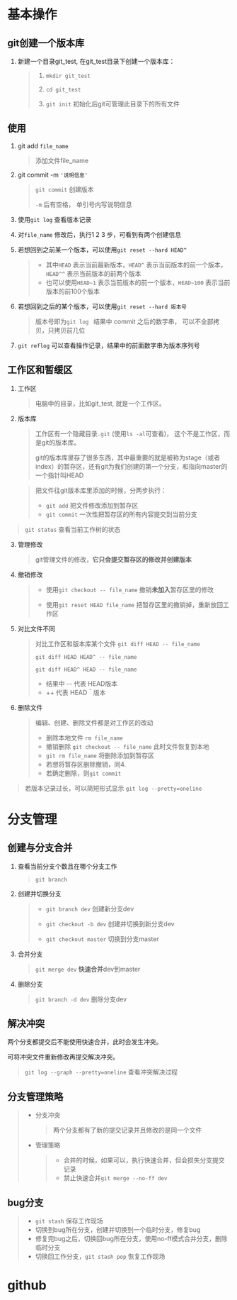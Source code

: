 # 基本操作

## git创建一个版本库

1. 新建一个目录git_test, 在git_test目录下创建一个版本库：

   > 1. `mkdir git_test`
   >
   > 2. `cd git_test`
   > 3. `git init`  初始化后git可管理此目录下的所有文件

## 使用

1. git add `file_name` 

   > 添加文件file_name

2. git commit -m `'说明信息'`

   > `git commit` 创建版本
   >
   > `-m` 后有空格， 单引号内写说明信息

3. 使用`git log` 查看版本记录

4. 对`file_name` 修改后，执行1 2 3 步，可看到有两个创建信息

5. 若想回到之前某一个版本，可以使用`git reset --hard HEAD^ ` 

   > - 其中`HEAD` 表示当前最新版本，`HEAD^` 表示当前版本的前一个版本，`HEAD^^` 表示当前版本的前两个版本
   > - 也可以使用`HEAD~1` 表示当前版本的前一个版本，`HEAD~100` 表示当前版本的前100个版本

6. 若想回到之后的某个版本，可以使用`git reset --hard 版本号` 

   > 版本号即为`git log ` 结果中 commit 之后的数字串， 可以不全部拷贝，只拷贝前几位

7. `git reflog` 可以查看操作记录，结果中的前面数字串为版本序列号

## 工作区和暂缓区

1. 工作区

   > 电脑中的目录，比如git_test, 就是一个工作区。

2. 版本库

   > 工作区有一个隐藏目录`.git` (使用`ls -al`可查看)， 这个不是工作区，而是git的版本库。
   >
   > git的版本库里存了很多东西，其中最重要的就是被称为stage（或者index）的暂存区，还有git为我们创建的第一个分支，和指向master的一个指针叫HEAD

   > 把文件往git版本库里添加的时候，分两步执行：
   >
   > - `git add` 把文件修改添加到暂存区
   > - `git commit`   一次性把暂存区的所有内容提交到当前分支

> `git status` 查看当前工作树的状态

3. 管理修改

   > git管理文件的修改，**它只会提交暂存区的修改并创建版本**

4. 撤销修改

   > - 使用`git checkout -- file_name` 撤销**未加入**暂存区里的修改
   >
   > - 使用`git reset HEAD file_name` 把暂存区里的撤销掉，重新放回工作区

5. 对比文件不同

   > 对比工作区和版本库某个文件 `git diff HEAD -- file_name`
   >
   > `git diff HEAD HEAD^ -- file_name`
   >
   > `git diff HEAD^ HEAD -- file_name`
   >
   > - 结果中 -- 代表 HEAD版本
   > - ++ 代表 HEAD＾版本

6. 删除文件

   > 编辑、创建、删除文件都是对工作区的改动
   >
   > - 删除本地文件 `rm file_name`
   > - 撤销删除 `git checkout -- file_name` 此时文件恢复到本地
   > - `git rm file_name`  将删除添加到暂存区
   > - 若想将暂存区删除撤销，同4.
   > - 若确定删除，则`git commit`

> 若版本记录过长，可以简短形式显示 `git log --pretty=oneline`

# 分支管理

## 创建与分支合并

1. 查看当前分支个数且在哪个分支工作

   > `git branch` 

2. 创建并切换分支

   > - `git branch dev` 创建新分支dev
   >
   > - `git checkout -b dev` 创建并切换到新分支dev
   >
   > - `git checkout master` 切换到分支master

3. 合并分支

   > `git merge dev` **快速合并**dev到master

4. 删除分支

   > `git branch -d dev` 删除分支dev

## 解决冲突

两个分支都提交后不能使用快速合并，此时会发生冲突。

可将冲突文件重新修改再提交解决冲突。

> `git log --graph --pretty=oneline` 查看冲突解决过程

## 分支管理策略

> - 分支冲突
>
>   > 两个分支都有了新的提交记录并且修改的是同一个文件
>
> - 管理策略
>
>   > - 合并的时候，如果可以，执行快速合并，但会损失分支提交记录
>   > - 禁止快速合并`git merge --no-ff dev`

## bug分支

> - `git stash` 保存工作现场
> - 切换到bug所在分支，创建并切换到一个临时分支，修复bug
> - 修复完bug之后，切换回bug所在分支，使用no-ff模式合并分支，删除临时分支
> - 切换回工作分支，`git stash pop` 恢复工作现场

# github

> 
